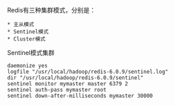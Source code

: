 Redis有三种集群模式，分别是：

```
* 主从模式
* Sentinel模式
* Cluster模式
```



Sentinel模式集群

```shell
daemonize yes
logfile "/usr/local/hadoop/redis-6.0.9/sentinel.log"
dir "/usr/local/hadoop/redis-6.0.9/sentinel"
sentinel monitor mymaster master 6379 2
sentinel auth-pass mymaster root
sentinel down-after-milliseconds mymaster 30000


```

